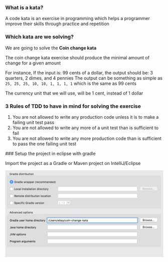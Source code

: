 ### What is a kata?

A code kata is an exercise in programming which helps a programmer improve their skills through practice and repetition

### Which kata are we solving?

We are going to solve the **Coin change kata**

The coin change kata exercise should produce the minimal amount of change for a given amount

For instance, If the input is: 99 cents of a dollar, the output should be: 3 quarters, 2 dimes, and 4 pennies
The output can be something as simple as `25, 25, 25, 10, 10, 1, 1, 1, 1` which is the same as 99 cents

The currency unit that we will use, will be 1 cent, instead of 1 dollar

### 3 Rules of TDD to have in mind for solving the exercise

1. You are not allowed to write any production code unless it is to make a failing unit test pass
2. You are not allowed to write any more of a unit test than is sufficient to fail
3. You are not allowed to write any more production code than is sufficient to pass the one failing unit test

### Setup the project in eclipse with gradle

Import the project as a Gradle or Maven project on IntelliJ/Eclipse

![Configuration](https://github.com/doktor500/coin-change-kata/blob/master/config.png)
